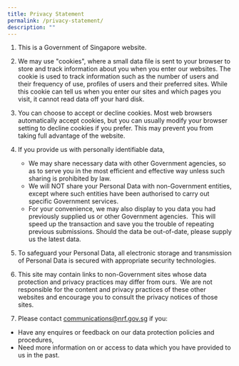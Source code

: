 ```yaml
---
title: Privacy Statement
permalink: /privacy-statement/
description: ""
---
```


1.  This is a Government of Singapore website.
    
2.  We may use "cookies", where a small data file is sent to your browser to store and track information about you when you enter our websites. The cookie is used to track information such as the number of users and their frequency of use, profiles of users and their preferred sites. While this cookie can tell us when you enter our sites and which pages you visit, it cannot read data off your hard disk.
    
3.  You can choose to accept or decline cookies. Most web browsers automatically accept cookies, but you can usually modify your browser setting to decline cookies if you prefer. This may prevent you from taking full advantage of the website. 
    
4.  If you provide us with personally identifiable data,
    
    *   We may share necessary data with other Government agencies, so as to serve you in the most efficient and effective way unless such sharing is prohibited by law.
    *   We will NOT share your Personal Data with non-Government entities, except where such entities have been authorised to carry out specific Government services.
    *   For your convenience, we may also display to you data you had previously supplied us or other Government agencies.  This will speed up the transaction and save you the trouble of repeating previous submissions. Should the data be out-of-date, please supply us the latest data.
      
    
5.  To safeguard your Personal Data, all electronic storage and transmission of Personal Data is secured with appropriate security technologies.
    
6.  This site may contain links to non-Government sites whose data protection and privacy practices may differ from ours.  We are not responsible for the content and privacy practices of these other websites and encourage you to consult the privacy notices of those sites.
    
7.  Please contact [communications@nrf.gov.sg](mailto:communications@nrf.gov.sg) if you:
*   Have any enquires or feedback on our data protection policies and procedures,
*   Need more information on or access to data which you have provided to us in the past.